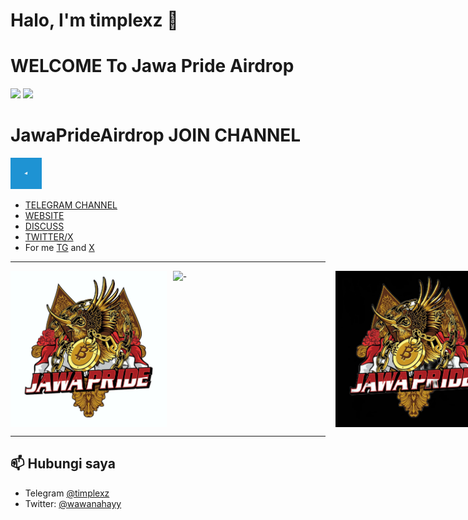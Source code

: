 # Halo, I'm timplexz 👋



# WELCOME To Jawa Pride Airdrop
<img src="https://github.com/Wawanahayy/JawaPrideAirdrop/raw/main/2in1.gif" width="100" />
<img src="https://github.com/Wawanahayy/JawaPrideAirdrop/raw/main/2in1.gif" width="100" />

# JawaPrideAirdrop JOIN CHANNEL 
<img src="https://github.com/Wawanahayy/Autonomys-Network-/blob/main/telegram.gif" alt="JOIN MY CHANNEL" width="50" height="50">

- [TELEGRAM CHANNEL](https://t.me/AirdropJP_JawaPride)
- [WEBSITE](https://linktr.ee/Jawa_Pride_ID)
- [DISCUSS](https://t.me/AirdropJPdiskusi)
- [TWITTER/X](https://x.com/JAWAPRIDE_ID)
- For me [TG](https://t.me/timplexzz) and [X](https://t.me/timplexzz)

- - - - - - - - -

<div style="display: flex; gap: 10px;">
  <img src="https://github.com/Wawanahayy/Autonomys-Network-/blob/main/photo.jpg" alt="-" width="250" height="250">
  <img src="https://github.com/Wawanahayy/Autonomys-Network-/blob/main/2in1.gif" alt="-" width="250" height="250">
  <img src="https://github.com/Wawanahayy/Autonomys-Network-/blob/main/photo1.jpg" alt="-" width="250" height="250">
</div>

- - - - - - - - -


## 📫 Hubungi saya
- Telegram [@timplexz](t.me://timplexz)
- Twitter: [@wawanahayy](https://twitter.com/wawanahayy)


